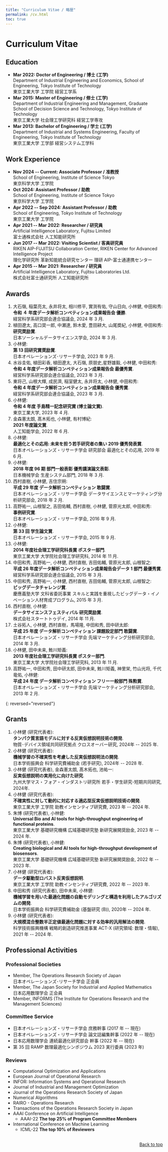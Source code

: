 ```yaml
---
title: "Curriculum Vitae / 略歴"
permalink: /cv.html
toc: true
---
```


# Curriculum Vitae

## **Education**
- **Mar 2022: Doctor of Engineering / 博士 (工学)**  
Department of Industrial Engineering and Economics, School of Engineering, Tokyo Institute of Technology  
東京工業大学 工学院 経営工学系
- **Mar 2015: Master of Engineering / 修士 (工学)**  
Department of Industrial Engineering and Management, Graduate School of Decision Science and Technology, Tokyo Institute of Technology  
東京工業大学 社会理工学研究科 経営工学専攻
- **Mar 2013: Bachelor of Engineering / 学士 (工学)**  
Department of Industrial and Systems Engineering, Faculty of Engineering, Tokyo Institute of Technology  
東京工業大学 工学部 経営システム工学科

## **Work Experience**
- **Nov 2024 -- Current: Associate Professor / 准教授**  
  School of Engineering, Institute of Science Tokyo  
  東京科学大学 工学院
- **Oct 2024: Assistant Professor / 助教**  
  School of Engineering, Institute of Science Tokyo  
  東京科学大学 工学院
- **Apr 2022 -- Sep 2024: Assistant Professor / 助教**  
  School of Engineering, Tokyo Institute of Technology  
  東京工業大学 工学院
- **Apr 2021 -- Mar 2022: Researcher / 研究員**  
  Artificial  Intelligence Laboratory, Fujitsu Limited  
  富士通株式会社 人工知能研究所
- **Jun 2017 -- Mar 2022: Visiting Scientist / 客員研究員**  
RIKEN AIP-FUJITSU Collaboration Center, RIKEN Center for Advanced Intelligence Project  
理化学研究所 革新知能統合研究センター 理研 AIP-富士通連携センター
- **Apr 2015 -- Mar 2021: Researcher / 研究員**  
  Artificial  Intelligence Laboratory, Fujitsu Laboratories Ltd.  
  株式会社富士通研究所 人工知能研究所


## **Awards**
1. 大石嶺,  稲葉亮太, 永井将太, 相川修平, 實渕有佑, 守山日向, 小林健, 中田和秀:    
**令和 ４ 年度データ解析コンペティション成果報告会 優勝**.    
経営科学系研究部会連合協議会, 2024 年 3 月.
1. 植田遼太, 高口奨一郎, 中瀬達, 鈴木愛, 豊田耕大, 山尾奬紀, 小林健, 中田和秀:  
**研究奨励賞**.   
日本ソーシャルデータサイエンス学会, 2024 年 3 月.
1. 小林健:   
**第 13 回研究賞奨励賞**.  
日本オペレーションズ･リサーチ学会, 2023 年 9 月.
1. 水谷圭佑, 植田彩香, 植田遼太, 大石嶺, 原朋史,星野雄毅, 小林健, 中田和秀:   
**令和 4 年度データ解析コンペティション成果報告会 最優秀賞**.  
経営科学系研究部会連合協議会, 2023 年 3 月.
1. 東将己, 山根大輝, 成民濟, 稲室健太, 永井将太, 小林健, 中田和秀:  
**令和 4 年度データ解析コンペティション成果報告会 優秀賞**.  
経営科学系研究部会連合協議会, 2023 年 3 月.
1. 小林健:  
**令和 4 年度 手島精一記念研究賞 (博士論文賞)**.  
東京工業大学, 2023 年 4 月.
1. 金森憲太朗, 髙木拓也, 小林健, 有村博紀:  
**2021 年度論文賞**.  
人工知能学会, 2022 年 6 月.
1.  小林健:     
**最適化とその応用: 未来を担う若手研究者の集い 2019  優秀発表賞**.    
日本オペレーションズ・リサーチ学会 研究部会 最適化とその応用, 2019 年 6  月.
1.  小林健:     
**2018 年度 96 期 部門一般表彰 優秀講演論文表彰**.    
日本機械学会 生産システム部門, 2018 年 3 月.
1.  西村直樹, 小林健, 吉住宗朔:    
**平成 29 年度 データ解析コンペティション 敢闘賞**.   
日本オペレーションズ・リサーチ学会 データサイエンスとマーケティング分析研究部会, 2018 年 2 月.
1.  高野祐一, 山根智之, 吉田佑輔, 西村直樹, 小林健, 菅原光太郎, 中田和秀:  
**事例研究賞**.    
日本オペレーションズ・リサーチ学会, 2016 年 9 月.
1.  小林健:    
**第 33 回 学生論文賞**.    
日本オペレーションズ・リサーチ学会, 2015 年 9 月.
1.  小林健:  
**2014 年度社会理工学研究科長賞 ポスター部門**.  
東京工業大学 大学院社会理工学研究科, 2014 年 11 月.
1.  中田和秀, 高野祐一, 小林健, 西村直樹, 吉田佑輔, 菅原光太郎, 山根智之:  
**平成 26 年度データ解析コンペティション成果報告会データ 1 部門 最優秀賞**.  
経営科学系研究部会連合協議会, 2015 年 3 月.
1.  中田和秀, 高野祐一, 小林健, 西村直樹, 吉田佑輔, 菅原光太郎, 山根智之:  
**ビッグデータチャレンジ賞**.  
慶應義塾大学 文科省委託事業 スキルと実践を重視したビッグデータ・イノベーション人材育成プログラム, 2015 年 3 月.
1.  西村直樹, 小林健:  
**データサイエンスフェスティバル 研究奨励賞**.  
株式会社スタートトゥデイ, 2014 年 11 月.  
1.  土谷拓人, 小林健, 西村直樹，馬場隆, 中田和秀, 田中研太郎:  
**平成 25 年度 データ解析コンペティション 課題設定部門 敢闘賞**.  
日本オペレーションズ・リサーチ学会 先端マーケティング分析研究部会, 2014 年 3 月.
1.  小林健, 田中未来, 鮏川矩義:  
**2013 年度社会理工学研究科長賞 ポスター部門**.  
東京工業大学 大学院社会理工学研究科, 2013 年 11 月.
1.  高野祐一, 中田和秀, 田中研太郎, 田中未来, 鮏川矩義, 神里栄, 竹山光将, 千代竜佑, 小林健:  
**平成 24 年度 データ解析コンペティション フリー一般部門 殊勲賞**.  
日本オペレーションズ・リサーチ学会 先端マーケティング分析研究部会, 2013 年 2 月.

{: reversed="reversed"}

## **Grants**
1. 小林健 (研究代表者):  
   **タンパク質言語モデルに対する反実仮想説明技術の開発**.    
   物質･デバイス領域共同研究拠点 クロスオーバー研究, 2024年 -- 2025 年.
1. 小林健 (研究代表者):  
   **機械学習の不確実性を考慮した反実仮想説明法の開発**.    
    日本学術振興会 科学研究費補助金 (若手研究), 2024年 -- 2028 年.
1. 小林健 (研究代表者), 金森憲太朗, 髙木拓也, 池祐一:  
   **反実仮想説明の実用化に向けた研究**.    
    九州大学マス・フォア・インダストリ研究所 若手・学生研究-短期共同研究, 2024年.
1. 小林健 (研究代表者):  
   **不確実性に対して動的に対応する適応型反実仮想説明技術の開発**.    
   東京工業大学 工学院  助教インセンティブ研究費, 2023 年 -- 2024 年.   
1. 朱博 (研究代表者), 小林健:  
   **Universal Bio and AI tools for high-throughput engineering of functional proteins**.    
   東京工業大学 基礎研究機構 広域基礎研究塾 新研究展開奨励金, 2023 年 -- 2024 年.  
1. 朱博 (研究代表者), 小林健:  
   **Creating biological and AI tools for high-throughput development of biosensors**.    
   東京工業大学 基礎研究機構 広域基礎研究塾 新研究展開奨励金, 2022 年 -- 2023 年.   
1. 小林健 (研究代表者):  
   **データ駆動型ロバスト反実仮想説明**.    
   東京工業大学 工学院  助教インセンティブ研究費, 2022 年 -- 2023 年.   
1. 中田和秀 (研究代表者), 田中未来, 小林健:    
    **機械学習を用いた最適化問題の自動モデリングと構造を利用したアルゴリズムの開発**.     
    日本学術振興会 科学研究費補助金 (基盤研究 (B)), 2020年 -- 2024 年.
1. 小林健 (研究代表者):  
   **大規模混合整数半正定値最適化問題に対する効率的汎用解法の開発**.    
   科学技術振興機構 戦略的創造研究推進事業  ACT-X (研究領域: 数理・情報), 2021 年 -- 2024 年.   

## **Professional Activities**

### Professional Societies
- Member, The Operations Research Society of Japan  
日本オペレーションズ･リサーチ学会 正会員
- Member, The Japan Society for Industrial and Applied Mathematics  
日本応用数理学会 正会員
- Member, INFORMS (The Institute for Operations Research and the Management Sciences)

### Committee Service 
- 日本オペレーションズ・リサーチ学会 庶務幹事 (2017 年 -- 現在)
- 日本オペレーションズ・リサーチ学会 論文誌編集幹事 (2022 年 -- 現在)
- 日本応用数理学会 連続最適化研究部会 幹事 (2022 年 -- 現在)
- 第 35 回 RAMP 数理最適化シンポジウム 2023 実行委員 (2023 年)
 

### Reviews

- Computational Optimization and Applications
- European Journal of Operational Research 
- INFOR: Information Systems and Operational Research
- Journal of Industrial and Management Optimization
- Journal of the Operations Research Society of Japan
- Numerical Algorithms
- RAIRO - Operations Research 
- Transactions of the Operations Research Society in Japan
- AAAI Conference on Artificial Intelligence
    - AAAI-22 **The top 25% of Program Committee Members** 
- International Conference on Machine Learning
    - ICML-22 **The top 10% of Reviewers**

<p class="sample" style="text-align:end;">
<br>
 <a href="#top">Back to top</a>
</p>
